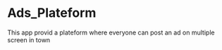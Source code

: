 # Ads_Plateform
This app provid a plateform where everyone can post an ad on multiple screen in town
